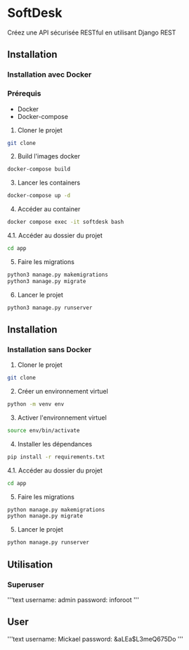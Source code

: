 # SoftDesk
Créez une API sécurisée RESTful en utilisant Django REST

## Installation

### Installation avec Docker

### Prérequis

-   Docker
-   Docker-compose

1. Cloner le projet

```bash
git clone 
```

2. Build l'images docker

```bash
docker-compose build
```

3. Lancer les containers

```bash
docker-compose up -d
```

4. Accéder au container

```bash
docker compose exec -it softdesk bash
```

4.1. Accéder au dossier du projet

```bash
cd app
```

5. Faire les migrations

```bash
python3 manage.py makemigrations
python3 manage.py migrate
```

6. Lancer le projet

```bash
python3 manage.py runserver
```

## Installation

### Installation sans Docker

1. Cloner le projet

```bash
git clone
```

2. Créer un environnement virtuel

```bash
python -m venv env
```

3. Activer l'environnement virtuel

```bash
source env/bin/activate
```

4. Installer les dépendances

```bash
pip install -r requirements.txt
```

4.1. Accéder au dossier du projet

```bash
cd app
```

5. Faire les migrations

```bash
python manage.py makemigrations
python manage.py migrate
```

5. Lancer le projet

```bash
python manage.py runserver
```

## Utilisation

### Superuser

'''text
username: admin
password: inforoot
'''

## User

'''text
username: Mickael
password: &aLEa$L3meQ675Do
'''